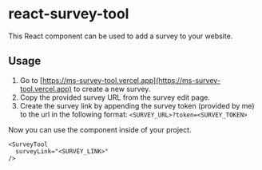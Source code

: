 # react-survey-tool

This React component can be used to add a survey to your website.

## Usage

1. Go to [https://ms-survey-tool.vercel.app](https://ms-survey-tool.vercel.app) to create a new survey.
2. Copy the provided survey URL from the survey edit page.
3. Create the survey link by appending the survey token (provided by me) to the url in the following format: `<SURVEY_URL>?token=<SURVEY_TOKEN>`

Now you can use the component inside of your project.

```
<SurveyTool
  surveyLink="<SURVEY_LINK>"
/>
```
